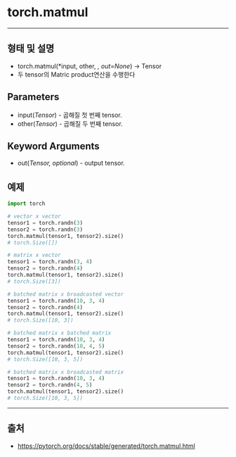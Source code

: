 # torch.matmul #
--------
## 형태 및 설명 ##
* torch.matmul(*input, other, *, out=None*) → Tensor
* 두 tensor의 Matric product연산을 수행한다
>
## Parameters ##
* input(*Tensor*) - 곱해질 첫 번째 tensor.
* other(*Tensor*) - 곱해질 두 번째 tensor.
>
## Keyword Arguments ##
* out(*Tensor, optional*) - output tensor.
>
## 예제 ##
```python
import torch

# vector x vector
tensor1 = torch.randn(3)
tensor2 = torch.randn(3)
torch.matmul(tensor1, tensor2).size()
# torch.Size([])

# matrix x vector
tensor1 = torch.randn(3, 4)
tensor2 = torch.randn(4)
torch.matmul(tensor1, tensor2).size()
# torch.Size([3])

# batched matrix x broadcasted vector
tensor1 = torch.randn(10, 3, 4)
tensor2 = torch.randn(4)
torch.matmul(tensor1, tensor2).size()
# torch.Size([10, 3])

# batched matrix x batched matrix
tensor1 = torch.randn(10, 3, 4)
tensor2 = torch.randn(10, 4, 5)
torch.matmul(tensor1, tensor2).size()
# torch.Size([10, 3, 5])

# batched matrix x broadcasted matrix
tensor1 = torch.randn(10, 3, 4)
tensor2 = torch.randn(4, 5)
torch.matmul(tensor1, tensor2).size()
# torch.Size([10, 3, 5])
```
----------
## 출처 ##
* <https://pytorch.org/docs/stable/generated/torch.matmul.html>